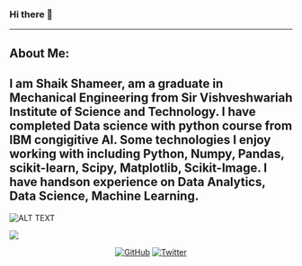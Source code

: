 ### Hi there 👋
---
## About Me: 

I am Shaik Shameer, am a graduate in Mechanical Engineering from Sir Vishveshwariah Institute of Science and Technology. I have completed Data science with python course from IBM congigitive AI. Some technologies I enjoy working with including Python, Numpy, Pandas, scikit-learn, Scipy, Matplotlib, Scikit-Image. I have handson experience on Data Analytics, Data Science, Machine Learning.
---
![ALT TEXT](https://lh3.googleusercontent.com/-MH6j-XLE6O8/XyFd8lQk_BI/AAAAAAAATj0/7p2NMY0Em2wzQ4CKv63XAawVmhv-x38xgCK8BGAsYHg/s0/58809700.jpg)

![](https://komarev.com/ghpvc/?username=shaik4182&style=flat&color=35ffb6)

<p align="center">
	<a href="https://github.com/shaik4182"><img src="https://img.shields.io/github/followers/shaik4182.svg?label=GitHub&style=social" alt="GitHub"></a>
	<a href="https://twitter.com/Shaik23Shameer"><img src="https://img.shields.io/twitter/follow/Shaik23Shameer?label=Twitter&style=social" alt="Twitter"></a>
</p>
